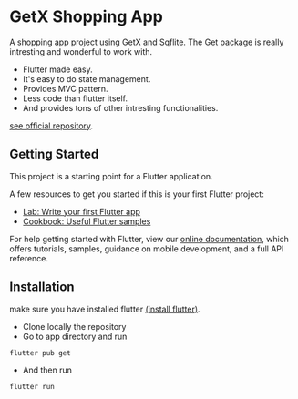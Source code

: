 # GetX Shopping App

A shopping app project using GetX and Sqflite. The Get package is really intresting and
wonderful to work with. 
- Flutter made easy. 
- It's easy to do state management.
- Provides MVC pattern.
- Less code than flutter itself. 
- And provides tons of other intresting functionalities. 

[see official repository](https://github.com/jonataslaw/getx).

## Getting Started

This project is a starting point for a Flutter application.

A few resources to get you started if this is your first Flutter project:

- [Lab: Write your first Flutter app](https://flutter.dev/docs/get-started/codelab)
- [Cookbook: Useful Flutter samples](https://flutter.dev/docs/cookbook)

For help getting started with Flutter, view our
[online documentation](https://flutter.dev/docs), which offers tutorials,
samples, guidance on mobile development, and a full API reference.


## Installation 
make sure you have installed flutter [(install flutter)](https://flutter.dev/docs/get-started/install). 
- Clone locally the repository
- Go to app directory and run 
```
flutter pub get
```

- And then run
```
flutter run
```